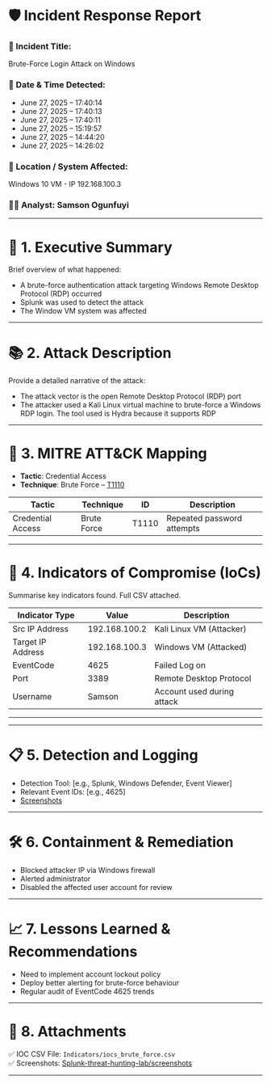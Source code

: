 # 🛡️ Incident Response Report

### 🎯 Incident Title: 
Brute-Force Login Attack on Windows

### 📅 Date & Time Detected:
- June 27, 2025 – 17:40:14
- June 27, 2025 – 17:40:13
- June 27, 2025 – 17:40:11
- June 27, 2025 – 15:19:57
- June 27, 2025 – 14:44:20
- June 27, 2025 – 14:26:02

### 📍 Location / System Affected: 
Windows 10 VM - IP 192.168.100.3

### 👨‍💻 Analyst: Samson Ogunfuyi

---

# 🔎 1. Executive Summary

Brief overview of what happened:
- A brute-force authentication attack targeting Windows Remote Desktop Protocol (RDP) occurred
- Splunk was used to detect the attack
- The Window VM system was affected

---

# 📚 2. Attack Description 
Provide a detailed narrative of the attack:
- The attack vector is the open Remote Desktop Protocol (RDP) port
- The attacker used a Kali Linux virtual machine to brute-force a Windows RDP login. The tool used is Hydra because it supports RDP

---

# 🧠  3. MITRE ATT&CK Mapping

- **Tactic**: Credential Access
- **Technique**: Brute Force – [T1110](https://attack.mitre.org/techniques/T1110/)

| Tactic        | Technique          | ID        | Description                      |
|---------------|--------------------|-----------|----------------------------------|
| Credential Access | Brute Force        | T1110     | Repeated password attempts       |

---

# 🧾 4. Indicators of Compromise (IoCs)

Summarise key indicators found. Full CSV attached.

| Indicator Type | Value              | Description                   |
|----------------|--------------------|--------------------------|
| Src IP Address     | 192.168.100.2      | Kali Linux VM (Attacker)              |
| Target IP Address      | 192.168.100.3      | Windows VM (Attacked)   |
| EventCode        | 4625 | Failed Log on     |
| Port   | 3389      | Remote Desktop Protocol      |
| Username  | Samson      | Account used during attack      |



---

---
# 📋  5. Detection and Logging

- Detection Tool: [e.g., Splunk, Windows Defender, Event Viewer]
- Relevant Event IDs: [e.g., 4625]
- [Screenshots](https://github.com/Mr-ebony/Splunk-threat-hunting-lab.git)

---
# 🛠️  6. Containment & Remediation

- Blocked attacker IP via Windows firewall
- Alerted administrator
- Disabled the affected user account for review

---
# 📈  7. Lessons Learned & Recommendations

- Need to implement account lockout policy
- Deploy better alerting for brute-force behaviour
- Regular audit of EventCode 4625 trends

---
# 📎  8. Attachments

✅ IOC CSV File: `Indicators/iocs_brute_force.csv`  
✅ Screenshots: [Splunk-threat-hunting-lab/screenshots](https://github.com/Mr-ebony/Splunk-threat-hunting-lab.git)

---

